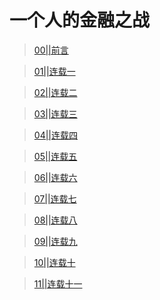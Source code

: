 # 一个人的金融之战

> [00||前言](前言.md)
> 

> [01||连载一](连载一.md)

> [02||连载二](连载二.md)

>  [03||连载三](连载三.md)

> [04||连载四](连载四.md)

> [05||连载五](连载五.md)

>  [06||连载六](连载六.md)

>  [07||连载七](连载七.md)

> [08||连载八](连载八.md)

> [09||连载九](连载九.md)

>  [10||连载十](连载十.md)

>  [11||连载十一](连载十一.md)

